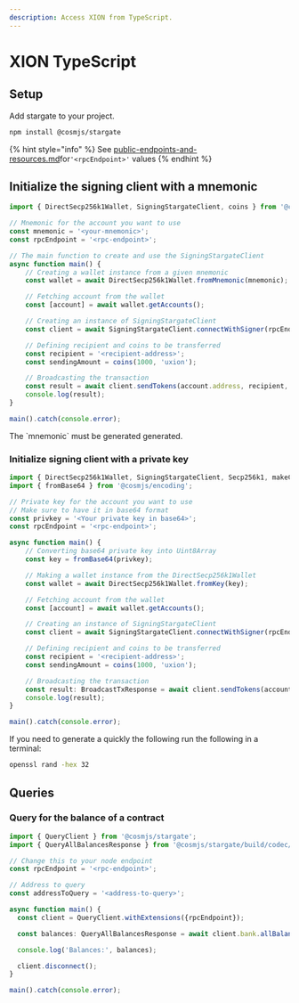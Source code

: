 ```yaml
---
description: Access XION from TypeScript.
---
```


# XION TypeScript

## Setup

Add stargate to your project.

```bash
npm install @cosmjs/stargate
```

{% hint style="info" %}
See [public-endpoints-and-resources.md](../../section-overview/public-endpoints-and-resources.md "mention")for`'<rpcEndpoint>'` values &#x20;
{% endhint %}

## Initialize the signing client with a mnemonic

```typescript
import { DirectSecp256k1Wallet, SigningStargateClient, coins } from '@cosmjs/stargate';

// Mnemonic for the account you want to use
const mnemonic = '<your-mnemonic>';
const rpcEndpoint = '<rpc-endpoint>';

// The main function to create and use the SigningStargateClient
async function main() {
    // Creating a wallet instance from a given mnemonic
    const wallet = await DirectSecp256k1Wallet.fromMnemonic(mnemonic);

    // Fetching account from the wallet
    const [account] = await wallet.getAccounts();

    // Creating an instance of SigningStargateClient
    const client = await SigningStargateClient.connectWithSigner(rpcEndpoint, wallet);

    // Defining recipient and coins to be transferred
    const recipient = '<recipient-address>';
    const sendingAmount = coins(1000, 'uxion');

    // Broadcasting the transaction
    const result = await client.sendTokens(account.address, recipient, sendingAmount);
    console.log(result);
}

main().catch(console.error);
```

The \`mnemonic\` must be generated generated.

### Initialize signing client with a private key

```typescript
import { DirectSecp256k1Wallet, SigningStargateClient, Secp256k1, makeCosmoshubPath, BroadcastTxResponse, coins } from '@cosmjs/stargate';
import { fromBase64 } from '@cosmjs/encoding';

// Private key for the account you want to use
// Make sure to have it in base64 format
const privkey = '<Your private key in base64>';  
const rpcEndpoint = '<rpc-endpoint>';

async function main() {
    // Converting base64 private key into Uint8Array
    const key = fromBase64(privkey);

    // Making a wallet instance from the DirectSecp256k1Wallet
    const wallet = await DirectSecp256k1Wallet.fromKey(key);

    // Fetching account from the wallet
    const [account] = await wallet.getAccounts();

    // Creating an instance of SigningStargateClient
    const client = await SigningStargateClient.connectWithSigner(rpcEndpoint, wallet);

    // Defining recipient and coins to be transferred
    const recipient = '<recipient-address>';
    const sendingAmount = coins(1000, 'uxion');

    // Broadcasting the transaction
    const result: BroadcastTxResponse = await client.sendTokens(account.address, recipient, sendingAmount);
    console.log(result);
}

main().catch(console.error);
```

If you need to generate a quickly the following run the following in a terminal:

```bash
openssl rand -hex 32
```

## Queries

### Query for the balance of a contract

```typescript
import { QueryClient } from '@cosmjs/stargate';
import { QueryAllBalancesResponse } from '@cosmjs/stargate/build/codec/cosmos/bank/v1beta1/query';

// Change this to your node endpoint
const rpcEndpoint = '<rpc-endpoint>';

// Address to query
const addressToQuery = '<address-to-query>';

async function main() {
  const client = QueryClient.withExtensions({rpcEndpoint});

  const balances: QueryAllBalancesResponse = await client.bank.allBalances(addressToQuery);

  console.log('Balances:', balances);

  client.disconnect();
}

main().catch(console.error);
```



